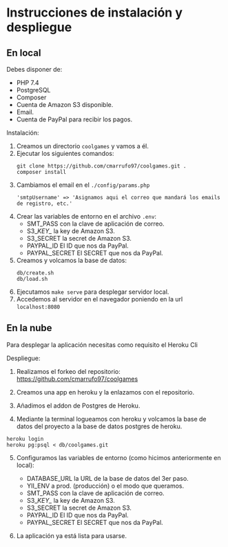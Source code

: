 # Instrucciones de instalación y despliegue

## En local

Debes disponer de:

* PHP 7.4
* PostgreSQL
* Composer
* Cuenta de Amazon S3 disponible.
* Email.
* Cuenta de PayPal para recibir los pagos.

Instalación:

<ol>
<li>
Creamos un directorio <code>coolgames</code> y vamos a él.
</li>

<li>
Ejecutar los siguientes comandos:

```
git clone https://github.com/cmarrufo97/coolgames.git .
composer install
```
</li>

<li>
Cambiamos el email en el <code>./config/params.php</code>

```
'smtpUsername' => 'Asignamos aqui el correo que mandará los emails de registro, etc.'
```
</li>

<li>
Crear las variables de entorno en el archivo <code>.env</code>:

* SMT_PASS con la clave de aplicación de correo.
* S3\__KEY\__ la key de Amazon S3.
* S3_SECRET la secret de Amazon S3.
* PAYPAL_ID El ID que nos da PayPal.
* PAYPAL_SECRET El SECRET que nos da PayPal.
</li>

<li>
Creamos y volcamos la base de datos:

```
db/create.sh
db/load.sh
```
</li>

<li>
Ejecutamos <code>make serve</code> para desplegar servidor local.
</li>

<li>
Accedemos al servidor en el navegador poniendo en la url <code>localhost:8080</code>
</li>

</ol>

## En la nube

Para desplegar la aplicación necesitas como requisito el Heroku Cli

Despliegue:

1. Realizamos el forkeo del repositorio:
https://github.com/cmarrufo97/coolgames

2. Creamos una app en heroku y la enlazamos con el repositorio.

3. Añadimos el addon de Postgres de Heroku.

4. Mediante la terminal logueamos con heroku y volcamos la base de datos del proyecto a la base de datos postgres de heroku.

```
heroku login
heroku pg:psql < db/coolgames.git
```

5. Configuramos las variables de entorno (como hicimos anteriormente en local):
    * DATABASE_URL la URL de la base de datos del 3er paso.
    * YII_ENV a prod. (producción) o el modo que queramos.
    * SMT_PASS con la clave de aplicación de correo.
    * S3\__KEY\__ la key de Amazon S3.
    * S3_SECRET la secret de Amazon S3.
    * PAYPAL_ID El ID que nos da PayPal.
    * PAYPAL_SECRET El SECRET que nos da PayPal.

6. La aplicación ya está lista para usarse.